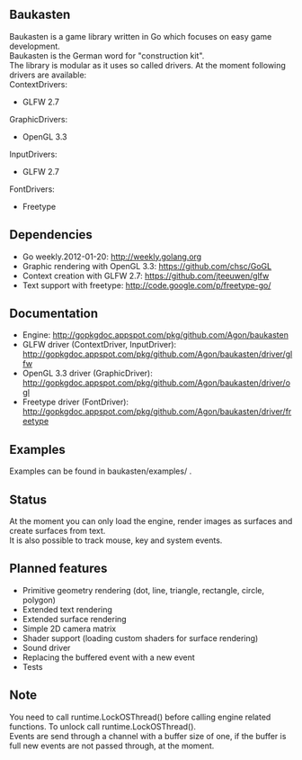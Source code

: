 ## Baukasten
Baukasten is a game library written in Go which focuses on easy game development.<br>
Baukasten is the German word for "construction kit".<br>
The library is modular as it uses so called drivers. At the moment following drivers are available:<br>
ContextDrivers:

- GLFW 2.7

GraphicDrivers:

- OpenGL 3.3

InputDrivers:

- GLFW 2.7

FontDrivers:

- Freetype

## Dependencies
- Go weekly.2012-01-20: http://weekly.golang.org
- Graphic rendering with OpenGL 3.3: https://github.com/chsc/GoGL
- Context creation with GLFW 2.7: https://github.com/jteeuwen/glfw
- Text support with freetype: http://code.google.com/p/freetype-go/

## Documentation
- Engine: http://gopkgdoc.appspot.com/pkg/github.com/Agon/baukasten
- GLFW driver (ContextDriver, InputDriver): http://gopkgdoc.appspot.com/pkg/github.com/Agon/baukasten/driver/glfw
- OpenGL 3.3 driver (GraphicDriver): http://gopkgdoc.appspot.com/pkg/github.com/Agon/baukasten/driver/ogl
- Freetype driver (FontDriver): http://gopkgdoc.appspot.com/pkg/github.com/Agon/baukasten/driver/freetype

## Examples
Examples can be found in baukasten/examples/ .

## Status
At the moment you can only load the engine, render images as surfaces and create surfaces from text.<br>
It is also possible to track mouse, key and system events.

## Planned features
- Primitive geometry rendering (dot, line, triangle, rectangle, circle, polygon)
- Extended text rendering
- Extended surface rendering
- Simple 2D camera matrix
- Shader support (loading custom shaders for surface rendering)
- Sound driver
- Replacing the buffered event with a new event
- Tests

## Note
You need to call runtime.LockOSThread() before calling engine related functions. To unlock call runtime.LockOSThread().<br>
Events are send through a channel with a buffer size of one, if the buffer is full new events are not passed through, at the moment.
